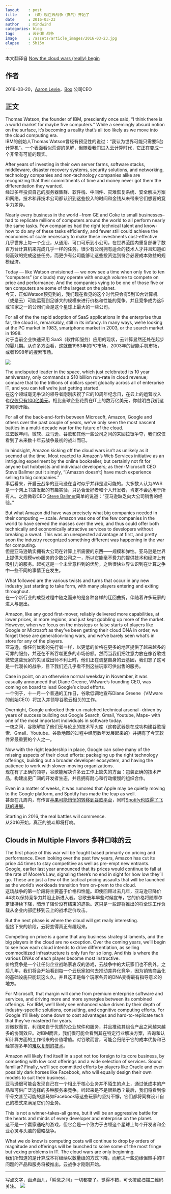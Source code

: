 ```yaml
---
layout    : post
title     : （译）现在云战争（真的）开始了
date      : 2016-03-23
author    : mindwind
categories: blog
tags      : 云计算 战争
image     : /assets/article_images/2016-03-23.jpg
elapse    : 5h15m
---
```



本文翻译自 [Now the cloud wars (really) begin](http://techcrunch.com/2016/03/20/now-the-cloud-wars-really-begin/?ncid=rss)


## 作者  
2016-03-20，[Aaron Levie](http://techcrunch.com/contributor/aaron-levie/)，[Box](https://www.box.com) 公司CEO


## 正文
Thomas Watson, the founder of IBM, presciently once said, “I think there is a world market for maybe five computers.”  While a seemingly absurd notion on the surface, it’s becoming a reality that’s all too likely as we move into the cloud computing era.  
IBM的创始人Thomas Watson曾经有预见性的说过：“我认为世界可能只需要5台计算机”。一个表面看似荒谬的见解，但随着我们进入云计算时代，它正在变成一个非常有可能的现实。


After years of investing in their own server farms, software stacks, middleware, disaster recovery systems, security solutions, and networking, technology companies and non-technology companies alike are recognizing that their commitments of time and money never got them the differentiation they wanted.  
经过多年投资自己的服务器集群、软件栈、中间件、灾难恢复系统、安全解决方案和网络，技术和非技术公司都认识到这些投入的时间和金钱从未带来它们想要的竞争力差异。


Nearly every business in the world –from GE and Coke to small businesses– had to replicate millions of computers around the world to all perform nearly the same tasks. Few companies had the right technical talent and know-how to do any of these tasks efficiently, and fewer still could achieve the economies of scale necessary to make these investments cost-effective.  
几乎世界上每一个企业，从通用、可口可乐到小公司，在世界范围内重复部署了数百万台计算机来完成几乎一样的任务。很少有公司拥有适合的技术人才并且知道如何高效的完成这些任务，而更少有公司能够让这些投资达到符合必要成本效益的规模经济。


Today — like Watson envisioned — we now see a time when only five to ten “computers” (or clouds) may operate with enough volume to compete on price and performance. And the companies vying to be one of those five or ten computers are some of the largest on the planet.  
今天，正如Watson预见到的，我们现在看见的这个时代只会有5到10台计算机（或是云）可能运营到足够大的规模来进行价格和性能的竞争。并且竞争成为这5或10家之一的公司们会是这个星球上最大的一些公司。


For all of the the rapid adoption of SaaS applications in the enterprise thus far, the cloud is, remarkably, still in its infancy. In many ways, we’re looking at the PC market in 1983, smartphone market in 2003, or the search market in 1998.  
对于当前企业快速采用 SaaS（软件即服务）应用的现状，云计算显然还处在起步的婴儿期。从许多方面看，这就像1983年的PC市场，2003年的智能手机市场，或者1998年的搜索市场。

![](/assets/article_images/2016-03-23-1.jpg)

The undisputed leader in the space, which just celebrated its 10 year anniversary, only commands a $10 billion run-rate in cloud revenue; compare that to the trillions of dollars spent globally across all of enterprise IT, and you can tell we’re just getting started.  
在这个领域毫无争议的领导者刚刚庆祝了它的10周年纪念日，在云上的运营收入也[仅仅只有100亿美元](http://techcrunch.com/2016/03/20/now-the-cloud-wars-really-begin/?ncid=rss)。相比全球企业花费在IT上的数万亿美元，你就明白我们这才刚刚开始。


For all of the back-and-forth between Microsoft, Amazon,  Google and others over the past couple of years, we’ve only seen the most nascent battles in a multi-decade war for the future of the cloud.  
过去数年间，微软、亚马逊、谷歌和其他一些公司之间的来回拉锯争夺，我们仅仅看到了未来数十年云战争最初的战斗而已。


In hindsight, Amazon kicking off the cloud wars isn’t as unlikely as it seemed at the time. Most reacted to Amazon’s Web Services initiative as an intriguing experiment by the online bookseller, but certainly not fit for anyone but hobbyists and individual developers; as then-Microsoft CEO Steve Ballmer put it simply, “[Amazon doesn’t] have much experience selling to big companies.”  
事后看来，开启云战争的亚马逊在当时似乎并非是没可能的。大多数人认为AWS是一个网上书店发起的有趣实验，只适合爱好者和个人开发者，肯定不会适用于所有人。之后微软CEO [Steve Ballmer](http://bits.blogs.nytimes.com/2009/03/20/steve-ballmer-maps-microsofts-cloud-y-future/?_r=0)简单的说道：“亚马逊缺乏向大公司销售的经验。”


But what Amazon did have was precisely what big companies needed in their computing — scale. Amazon was one of the few companies in the world to have served the masses over the web, and thus could offer both technically and economically attractive services to developers without breaking a sweat. This was an unexpected advantage at first, and pretty soon the industry recognized something different was happening in the war for computing.  
但是亚马逊确实拥有大公司在计算上所需要的东西——规模和弹性。亚马逊是世界上提供大规模web服务的少数公司之一，所以它能毫不费力的提供技术和经济上有吸引力的服务。起初这是一个未曾意料到的优势，之后很快业界认识到在计算之争中一些不同的事情正在发生。


What followed are the various twists and turns that occur in any new industry just starting to take form, with many players entering and exiting throughout.  
在一个新行业的成型过程中随之而来的是各种各样的迂回曲折，伴随着许多玩家的进入与退出。


Amazon, like any good first-mover, reliably delivered more capabilities, at lower prices, in more regions, and just kept gobbling up more of the market. However, when we focus on the missteps or false starts of players like Google or Microsoft as they’ve been getting their cloud DNA in order, we forget these are generation-long wars, and we’ve barely seen what’s in store for any of the players.  
亚马逊，像任何优秀的先行者一样，以更低的价格在更多的地区提供了越来越多的可靠的服务，并还在不断吞噬更多的市场份额。然而当我们把注意力放在像谷歌或微软这些玩家的失误或出师不利上时，他们正在调整自身的云基因，我们忘了这可是一代漫长的战争，目下我们还几乎看不到这些玩家可供出售的服务。


Case in point, on an otherwise normal weekday in November, it was casually announced that Diane Greene, VMware’s founding CEO, was coming on board to lead Google’s cloud efforts.  
一个例子，十一月一个普通的工作日，谷歌低调地宣布Diane Greene（VMware的创始CEO）将加入并领导谷歌云相关的工作。


Overnight, Google unlocked their un-matched technical arsenal –driven by years of success building out Google Search, Gmail, Youtube, Maps– with one of the most important individuals in software today.  
一夜之间，谷歌解锁了他们无与伦比的技术军火库（这套武器是在成功构建谷歌搜索、Gmail、Youtube、谷歌地图的过程中经历数年发展起来的）并拥有了今天软件界最重要的个人之一。


Now with the right leadership in place, Google can solve many of the missing aspects of their cloud efforts: packaging up the right technology offerings, building out a broader developer ecosystem, and having the patience to work with slower-moving organizations.  
现在有了正确的领导，谷歌能解决许多云工作上缺失的方面：包装正确的技术产品，构建出更广阔的开发者生态，并且拥有耐心和行动缓慢的组织合作。


Even in a matter of weeks, it was rumored that Apple may be quietly moving to the Google platform, and Spotify has made the leap as well.  
甚至在几周内，有传言[苹果可能悄悄的转移到谷歌平台](http://techcrunch.com/2016/03/16/apple-looks-to-googles-cloud-platform-as-it-diversifies-its-infrastructure/)，同时[Spotify也取得了飞跃的进展](https://news.spotify.com/us/2016/02/23/announcing-spotify-infrastructures-googley-future/)。


Starting in 2016, the real battles will commence.  
从2016开始，真正的战斗即将打响。


## Clouds in Multiple Flavors 多种口味的云
The first phase of this war will be fought based primarily on pricing and performance. Even looking over the past few years, Amazon has cut its price 44 times to stay competitive as well as pre-empt new entrants. Google, earlier last year announced that its prices would continue to fall at the rate of Moore’s Law, signaling there’s no end in sight for how low they’ll go. These are just a few of the tactical pricing assaults that will be launched as the world’s workloads transition from on-prem to the cloud.  
这场战争的第一阶段将主要基于价格和性能。即使回顾过去几年，亚马逊已降价44次以保持竞争力并阻止新进入者。谷歌去年早些时候宣布，它的价格将随摩尔定律持续下降，暗示了降价没有结束的迹象。这只是一些即将推出的将全球工作负载从企业内部迁移到云上的战术定价攻击。


But the next phase is where the cloud will get really interesting.   
但接下来的阶段，云将变得真正有趣起来。


Competing on price is a game that any business strategist laments, and the big players in the cloud are no exception. Over the coming years, we’ll begin to see how each cloud intends to drive differentiation, as selling commoditized infrastructure is only fun for so long. And this is where the various DNAs of each player become most instructive.   
价格竞争是一个让任何企业战略家哀叹的游戏，云战争中的大玩家们也不例外。之后几年，我们将会开始看到每一个云玩家如何去推动差异化竞争，因为销售商品化的基础设施只能玩这么久。并且这正是每个玩家各异的DNA变得最有指导意义的地方。


For Microsoft, that margin will come from premium enterprise software and services, and driving more and more synergies between its combined offerings. For IBM, we’ll likely see enhanced value driven by their depth of industry-specific solutions, consulting, and cognitive computing efforts. For Google it’ll likely come down to cost advantages and hard-to-replicate tech that they’ve mastered for years.    
对微软而言，利润来自于优质的企业软件和服务，并且推动其组合产品之间越来越多的协同效应。对IBM而言，我们很可能会看到其在特定行业解决方案，咨询和认知计算方面的工作带来的价值增值。对谷歌而言，可能会归结于它的成本优势和已经掌握多年的[难以复制的技术](http://venturebeat.com/2015/12/09/google-cloud-cdn/)。


Amazon will likely find itself in a spot not too foreign to its core business, by competing with  low cost offerings and a wide selection of services. Sound familiar? Finally, we’ll see committed efforts by players like Oracle and even possibly dark horses like Facebook, who will equally design their own models to suit their business.   
亚马逊很可能会发现自己在一个相比于核心业务并不陌生的点上，通过低成本的产品和可供广泛选择的多种服务来竞争。听起来是不是很熟悉？最后，我们将看到像甲骨文甚至可能的黑马如Facebook等这些玩家的坚持不懈，它们都将同样设计自己的模式来满足它们的业务。


This is not a winner-takes-all game, but it will be an aggressive battle for the hearts and minds of every developer and enterprise on the planet.  
这不是一个赢家通吃的游戏，但它会是一个致力于占领这个星球上每个开发者和企业心灵与头脑的侵略战争。


What we do know is computing costs will continue to drop by orders of magnitude and offerings will be launched to solve some of the most fringe but vexing problems in IT. The cloud wars are only beginning.  
我们所知道的是计算成本将继续以数量级的方式下降，而解决一些边缘但棘手的IT问题的产品和服务将被推出。云战争才刚刚开始。


---

写点文字，画点画儿，「瞬息之间」一切都变了。觉得不错，可长按或扫描二维码关注。
![](/assets/images/qrcode_wechat_avatar.jpg)
